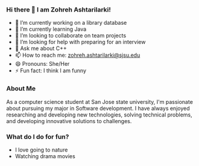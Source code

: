 ### Hi there 👋 I am Zohreh Ashtarilarki!


- 🔭 I’m currently working on a library database
- 🌱 I’m currently learning Java
- 👯 I’m looking to collaborate on team projects
- 🤔 I’m looking for help with preparing for an interview
- 💬 Ask me about C++ 
- 📫 How to reach me: zohreh.ashtarilarki@sjsu.edu
- 😄 Pronouns: She/Her
- ⚡ Fun fact: I think I am funny

### About Me
As a computer science student at San Jose state university, I'm passionate about pursuing my major in Software development. I have always enjoyed researching and developing new technologies, solving technical problems, and developing innovative solutions to challenges.  

### What do I do for fun?
- I love going to nature
- Watching drama movies
